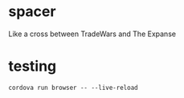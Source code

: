 # spacer
Like a cross between TradeWars and The Expanse

# testing
    cordova run browser -- --live-reload
